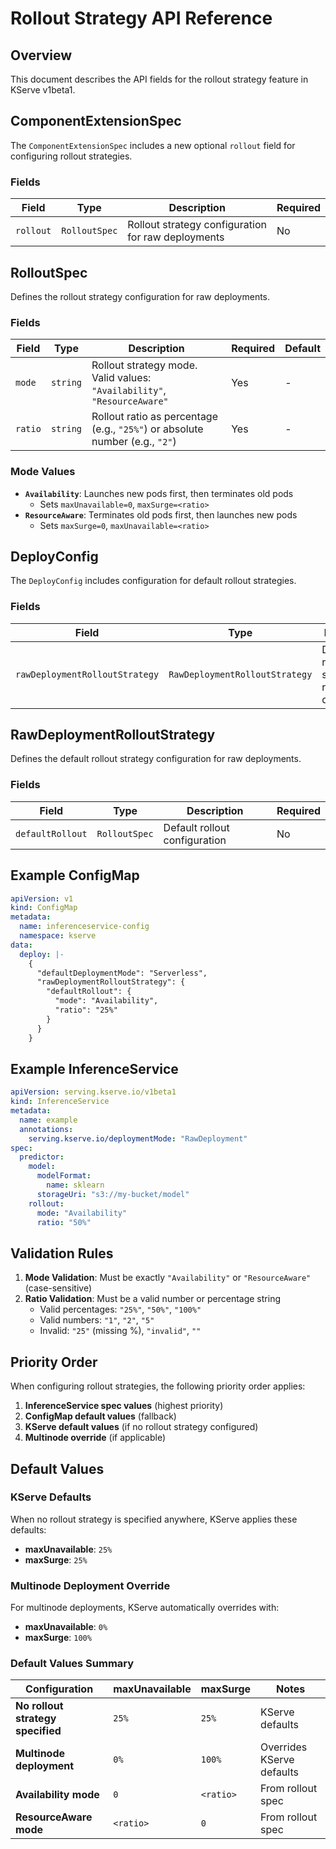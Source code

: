 # Rollout Strategy API Reference

## Overview

This document describes the API fields for the rollout strategy feature in KServe v1beta1.

## ComponentExtensionSpec

The `ComponentExtensionSpec` includes a new optional `rollout` field for configuring rollout strategies.

### Fields

| Field | Type | Description | Required |
|-------|------|-------------|----------|
| `rollout` | `RolloutSpec` | Rollout strategy configuration for raw deployments | No |

## RolloutSpec

Defines the rollout strategy configuration for raw deployments.

### Fields

| Field | Type | Description | Required | Default |
|-------|------|-------------|----------|---------|
| `mode` | `string` | Rollout strategy mode. Valid values: `"Availability"`, `"ResourceAware"` | Yes | - |
| `ratio` | `string` | Rollout ratio as percentage (e.g., `"25%"`) or absolute number (e.g., `"2"`) | Yes | - |

### Mode Values

- **`Availability`**: Launches new pods first, then terminates old pods
  - Sets `maxUnavailable=0`, `maxSurge=<ratio>`
- **`ResourceAware`**: Terminates old pods first, then launches new pods
  - Sets `maxSurge=0`, `maxUnavailable=<ratio>`

## DeployConfig

The `DeployConfig` includes configuration for default rollout strategies.

### Fields

| Field | Type | Description | Required |
|-------|------|-------------|----------|
| `rawDeploymentRolloutStrategy` | `RawDeploymentRolloutStrategy` | Default rollout strategy for raw deployments | No |

## RawDeploymentRolloutStrategy

Defines the default rollout strategy configuration for raw deployments.

### Fields

| Field | Type | Description | Required |
|-------|------|-------------|----------|
| `defaultRollout` | `RolloutSpec` | Default rollout configuration | No |

## Example ConfigMap

```yaml
apiVersion: v1
kind: ConfigMap
metadata:
  name: inferenceservice-config
  namespace: kserve
data:
  deploy: |-
    {
      "defaultDeploymentMode": "Serverless",
      "rawDeploymentRolloutStrategy": {
        "defaultRollout": {
          "mode": "Availability",
          "ratio": "25%"
        }
      }
    }
```

## Example InferenceService

```yaml
apiVersion: serving.kserve.io/v1beta1
kind: InferenceService
metadata:
  name: example
  annotations:
    serving.kserve.io/deploymentMode: "RawDeployment"
spec:
  predictor:
    model:
      modelFormat:
        name: sklearn
      storageUri: "s3://my-bucket/model"
    rollout:
      mode: "Availability"
      ratio: "50%"
```

## Validation Rules

1. **Mode Validation**: Must be exactly `"Availability"` or `"ResourceAware"` (case-sensitive)
2. **Ratio Validation**: Must be a valid number or percentage string
   - Valid percentages: `"25%"`, `"50%"`, `"100%"`
   - Valid numbers: `"1"`, `"2"`, `"5"`
   - Invalid: `"25"` (missing %), `"invalid"`, `""`

## Priority Order

When configuring rollout strategies, the following priority order applies:

1. **InferenceService spec values** (highest priority)
2. **ConfigMap default values** (fallback)
3. **KServe default values** (if no rollout strategy configured)
4. **Multinode override** (if applicable)

## Default Values

### KServe Defaults
When no rollout strategy is specified anywhere, KServe applies these defaults:
- **maxUnavailable**: `25%`
- **maxSurge**: `25%`

### Multinode Deployment Override
For multinode deployments, KServe automatically overrides with:
- **maxUnavailable**: `0%`
- **maxSurge**: `100%`

### Default Values Summary

| Configuration | maxUnavailable | maxSurge | Notes |
|---------------|----------------|----------|-------|
| **No rollout strategy specified** | `25%` | `25%` | KServe defaults |
| **Multinode deployment** | `0%` | `100%` | Overrides KServe defaults |
| **Availability mode** | `0` | `<ratio>` | From rollout spec |
| **ResourceAware mode** | `<ratio>` | `0` | From rollout spec | 